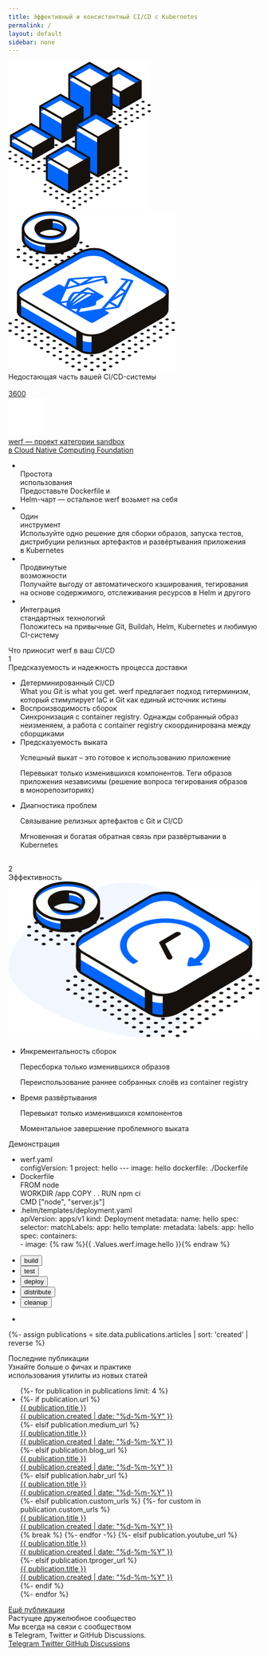 ```yaml
---
title: Эффективный и консистентный CI/CD с Kubernetes
permalink: /
layout: default
sidebar: none
---
```


<div class="intro-banner" id="intro-banner">
    <div class="page__container">
        <div class="intro-banner__background-shapes">
            <img class="left" src="/assets/images/backgrounds/intro-banner-left.svg" alt="">
            <img class="right" src="/assets/images/backgrounds/intro-banner-right.svg" alt="">
        </div>
        <div class="intro-banner__wrap">
            <div class="intro-banner__title">Недостающая часть вашей CI/CD-системы</div>
            <div class="building-utility__pic">
                <img src="{% asset landing/building-utility-scheme.svg @path %}" alt="">
            </div>
            <div class="intro-banner__links">
                <div class="intro-banner__links-github">
                    <span class="page__icon page__icon_github-white intro-banner__github-icon"></span>
                    <a href="https://github.com/werf/werf" class="intro-banner__github-counter">
                        <span class="intro-banner__github-counter-num"><span class="gh_counter">3600</span></span>
                    </a>
                </div>
                <div class="intro-banner__link-cncf">
                    <a href="https://www.cncf.io/projects/werf/" target="_blank">
                        <!-- spell-check-ignore -->
                        <img src="/assets/images/cncf-logo-small.svg" alt="">
                        <!-- end-spell-check-ignore -->
                        <div class="link-cncf__text">werf — проект категории sandbox <br>в Cloud Native Computing Foundation</div>
                    </a>
                </div>
            </div>
        </div>
    </div>
</div>

<div class="features-card" id="werf-features">
    <div class="page__container">
        <div class="features-card__wrap">
            <ul class="features-card__list">
                <li class="features-card__item">
                    <div class="card__item-icon">
                        <img src="{% asset icons/finger.svg @path %}" alt="">
                    </div>
                    <div class="card__item-title">Простота <br>использования</div>
                    <div class="card__item-text">Предоставьте Dockerfile и<br>Helm-чарт — остальное werf возьмет на себя</div>
                </li>
                <li class="features-card__item">
                    <div class="card__item-icon">
                        <img src="{% asset icons/box-icon.svg @path %}" alt="">
                    </div>
                    <div class="card__item-title">Один <br>инструмент</div>
                    <div class="card__item-text">Используйте одно решение для сборки образов, запуска тестов, дистрибуции релизных артефактов и развёртывания приложения в Kubernetes</div>
                </li>
                <li class="features-card__item">
                    <div class="card__item-icon">
                        <img src="{% asset icons/weightlifter-icon.svg @path %}" alt="">
                    </div>
                    <div class="card__item-title">Продвинутые <br>возможности</div>
                    <div class="card__item-text">Получайте выгоду от автоматического кэширования, тегирования на основе содержимого, отслеживания ресурсов в Helm и другого</div>
                </li>
                <li class="features-card__item">
                    <div class="card__item-icon">
                        <img src="{% asset icons/triangel.svg @path %}" alt="">
                    </div>
                    <div class="card__item-title">Интеграция <br>стандартных технологий</div>
                    <div class="card__item-text">Положитесь на привычные Git, Buildah, Helm, Kubernetes и любимую CI-систему</div>
                </li>
            </ul>
        </div>
    </div>
</div>

<div class="what-problems-solve">
    <div class="page__container">
        <div class="what-problems__title title-h3">Что приносит werf в ваш CI/CD</div>
        <div class="what-problems__subtitle">
            <span class="subtitle-problem-number">1</span>
            <div class="subtitle-problem-text">Предсказуемость и надежность процесса доставки</div>
        </div>
        <div class="what-problems__wrap">
            <div class="what-problems__grid">
                <ul class="what-problems__list">
                    <li class="features-card__item">
                        <div class="card__item-title">Детерминированный CI/CD</div>
                        <div class="card__item-text">What you Git is what you get. werf предлагает подход гитерминизм, который cтимулирует IaC и Git как единый источник истины</div>
                    </li>
                    <li class="features-card__item">
                        <div class="card__item-title">Воспроизводимость сборок</div>
                        <div class="card__item-text">Cинхронизация с container registry. Однажды собранный образ неизменяем, а работа с container registry скоординирована между сборщиками</div>
                    </li>
                    <li class="features-card__item">
                        <div class="card__item-title">Предсказуемость выката</div>
                        <div class="card__item-text">
                            <p>Успешный выкат – это готовое к использованию приложение</p>
                            <p>Перевыкат только изменившихся компонентов. Теги образов приложения независимы (решение вопроса тегирования образов в монорепозиториях)</p>
                        </div>
                    </li>
                    <li class="features-card__item">
                        <div class="card__item-title">Диагностика проблем</div>
                        <div class="card__item-text">
                            <p>Связывание релизных артефактов с Git и CI/CD</p>
                            <p>Мгновенная и богатая обратная связь при развёртывании в Kubernetes</p>
                        </div>
                    </li>
                </ul>
            </div>
            <div class="what-problems__pic">
                <img src="/assets/images/werf-schema_ru.svg" alt="">
            </div>
        </div>
        <div class="what-problems__subtitle">
            <span class="subtitle-problem-number">2</span>
            <div class="subtitle-problem-text">Эффективность</div>
        </div>
        <div class="what-problems__wrap">
            <div class="what-problems__pic">
                <img src="/assets/images/werf-time.svg" alt="">
            </div>
            <div class="what-problems__grid">
                <ul class="what-problems__list">
                    <li class="features-card__item">
                        <div class="card__item-title">Инкрементальность сборок</div>
                        <div class="card__item-text">
                            <p>Пересборка только изменившихся образов</p>
                            <p>Переиспользование раннее собранных слоёв из container registry</p>
                        </div>
                    </li>
                    <li class="features-card__item">
                        <div class="card__item-title">Время развёртывания</div>
                        <div class="card__item-text">
                            <p>Перевыкат только изменившихся компонентов</p>
                            <p>Моментальное завершение проблемного выката</p>
                        </div>
                    </li>
                </ul>
            </div>
        </div>
    </div>
</div>

<div class="demo-block" id="how-it-works">
    <div class="page__container">
        <div class="demo-block__wrap">
            <div class="demo-block__title title-h3">Демонстрация</div>
            <div class="demo-block__tabs-wrap">
                <div class="demo-block__code">
                    <ul class="code-list">
                        <li class="code-item">
                            <div class="code-item-title">werf.yaml</div>
                            <div class="code-item-text">
                                <span>configVersion: 1</span>
                                <span>project: hello</span>
                                <span>---</span>
                                <span>image: hello</span>
                                <span>dockerfile: ./Dockerfile</span>
                            </div>
                        </li>
                        <li class="code-item">
                            <div class="code-item-title">Dockerfile</div>
                            <div class="code-item-text">
                                <span>FROM node</span>
                                <br>
                                <span>WORKDIR /app</span>
                                <span>COPY . .</span>
                                <span>RUN npm ci</span>
                                <br>
                                <span>CMD ["node", "server.js"]</span>
                            </div>
                        </li>
                        <li class="code-item">
                            <div class="code-item-title">.helm/templates/deployment.yaml</div>
                            <div class="code-item-text">
                                <span>apiVersion: apps/v1</span>
                                <span>kind: Deployment</span>
                                <span>metadata:
                                    <span>name: hello</span>
                                </span>
                                <span>spec:
                                <span>selector:
                                    <span>matchLabels:
                                        <span>app: hello</span>
                                    </span>
                                </span>
                                <span>template:
                                    <span>metadata:
                                        <span>labels:
                                            <span>app: hello</span>
                                        </span>
                                    </span>
                                    <span>spec:
                                        <span>containers:<br>
                                            - image: {% raw %}{{ .Values.werf.image.hello }}{% endraw %}
                                        </span>
                                    </span>
                                </span>
                            </span>
                            </div>
                        </li>
                    </ul>
                </div>
                <div class="demo-block__tabs">
                    <div class="tabs__nav">
                        <ul class="tabs__nav-list">
                            <li class="tabs__nav-item"><button class="button active" data-tabs-button="build">build</button></li>
                            <li class="tabs__nav-item"><button class="button" data-tabs-button="test">test</button></li>
                            <li class="tabs__nav-item"><button class="button" data-tabs-button="deploy">deploy</button></li>
                            <li class="tabs__nav-item"><button class="button" data-tabs-button="distribute">distribute</button></li>
                            <li class="tabs__nav-item"><button class="button" data-tabs-button="cleanup">cleanup</button></li>
                        </ul>
                    </div>
                    <div class="tabs__video-wrap">
                        <ul class="tabs__video-list">
                            <li class="tabs__video-item" data-tabs-video="build">
                                <div class="tabs__video-item-terminal">
                                    <div class="tabs__video-item-container" id="demo"></div>
                                </div>
                            </li>
                        </ul>
                    </div>
                </div>
            </div>
        </div>
    </div>
</div>

{%- assign publications = site.data.publications.articles | sort: 'created' | reverse %}

<div class="publications" id="publications">
    <div class="page__container">
        <div class="publications__content">
            <div class="publications__title">Последние публикации</div>
            <div class="publications__subtitle">Узнайте больше о фичах и практике<br />использования утилиты из новых статей</div>
            <div class="publications__cards">
                <ul class="publications__cards--list">
                    {%- for publication in publications limit: 4 %}
                    <li class="publications__cards--item">
                        {%- if publication.url %}
                        <a href="{{ publication.url }}" class="publications__cards--link" target="_blank">
                            <span class="publications__cards--pic" style="background-image: url('{{ publication.img | true_relative_url }}')"></span>
                            <div class="publications__cards--title">{{ publication.title }}</div>
                            <div class="publications__cards--date">{{ publication.created | date: "%d-%m-%Y" }}</div>
                        </a>
                        {%- elsif publication.medium_url %}
                        <a href="{{ publication.medium_url }}" class="publications__cards--link" target="_blank">
                            <span class="publications__cards--pic" style="background-image: url('{{ publication.img | true_relative_url }}')"></span>
                            <div class="publications__cards--title">{{ publication.title }}</div>
                            <div class="publications__cards--date">{{ publication.created | date: "%d-%m-%Y" }}</div>
                        </a>
                        {%- elsif publication.blog_url %}
                        <a href="{{ publication.blog_url }}" class="publications__cards--link" target="_blank">
                            <span class="publications__cards--pic" style="background-image: url('{{ publication.img | true_relative_url }}')"></span>
                            <div class="publications__cards--title">{{ publication.title }}</div>
                            <div class="publications__cards--date">{{ publication.created | date: "%d-%m-%Y" }}</div>
                        </a>
                        {%- elsif publication.habr_url %}
                        <a href="{{ publication.habr_url }}" class="publications__cards--link" target="_blank">
                            <span class="publications__cards--pic" style="background-image: url('{{ publication.img | true_relative_url }}')"></span>
                            <div class="publications__cards--title">{{ publication.title }}</div>
                            <div class="publications__cards--date">{{ publication.created | date: "%d-%m-%Y" }}</div>
                        </a>
                        {%- elsif publication.custom_urls %}
                        {%- for custom in publication.custom_urls %}
                        <a href="{{ custom.url }}" class="publications__cards--link" target="_blank">
                            <span class="publications__cards--pic" style="background-image: url('{{ publication.img | true_relative_url }}')"></span>
                            <div class="publications__cards--title">{{ publication.title }}</div>
                            <div class="publications__cards--date">{{ publication.created | date: "%d-%m-%Y" }}</div>
                        </a>
                        {% break %}
                        {%- endfor -%}
                        {%- elsif publication.youtube_url %}
                        <a href="{{ publication.youtube_url }}" class="publications__cards--link" target="_blank">
                            <span class="publications__cards--pic" style="background-image: url('{{ publication.img | true_relative_url }}')"></span>
                            <div class="publications__cards--title">{{ publication.title }}</div>
                            <div class="publications__cards--date">{{ publication.created | date: "%d-%m-%Y" }}</div>
                        </a>
                        {%- elsif publication.tproger_url %}
                        <a href="{{ publication.tproger_url }}" class="publications__cards--link" target="_blank">
                            <span class="publications__cards--pic" style="background-image: url('{{ publication.img | true_relative_url }}')"></span>
                            <div class="publications__cards--title">{{ publication.title }}</div>
                            <div class="publications__cards--date">{{ publication.created | date: "%d-%m-%Y" }}</div>
                        </a>
                        {%- endif %}
                    </li>
                    {%- endfor %}
                </ul>
            </div>
            <div class="community__btns">
                <a href="/publications.html" class="page__btn page__btn_o publications__btn">
                    <span>Ещё публикации</span>
                </a>
            </div>
        </div>
    </div>
</div>

<div class="community" id="community">
    <div class="page__container">
        <div class="community__content">
            <div class="community__title">Растущее дружелюбное сообщество</div>
            <div class="community__subtitle">Мы всегда на связи с сообществом<br/> в Telegram, Twitter и GitHub Discussions.</div>
            <div class="community__btns">
                <a href="{{ site.social_links[page.lang].telegram }}" target="_blank" class="page__btn page__btn_w community__btn">
                    <span class="page__icon page__icon_telegram"></span>
                    Telegram
                </a>
                <a href="{{ site.social_links[page.lang].twitter }}" target="_blank" class="page__btn page__btn_w community__btn">
                    <span class="page__icon page__icon_twitter"></span>
                    Twitter
                </a>
                <a href="https://github.com/werf/werf/discussions" rel="noopener noreferrer" target="_blank" class="page__btn page__btn_w community__btn">
                    <span class="page__icon page__icon_github"></span>
                    GitHub Discussions
                </a>
            </div>
        </div>
    </div>
</div>
